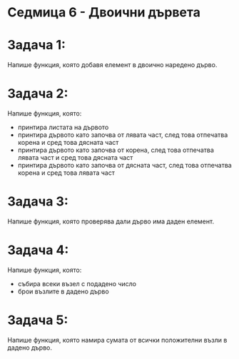 # Седмица 6 - Двоични дървета

Задача 1:
=
Напише функция, която добавя елемент в двоично наредено дърво.

Задача 2:
=
Напише функция, която:
- принтира листата на дървото
- принтира дървото като започва от лявата част, след това отпечатва корена и сред това дясната част
- принтира дървото като започва от корена, след това отпечатва лявата част и сред това дясната част
- принтира дървото като започва от дясната част, след това отпечатва корена и сред това лявата част

Задача 3:
=
Напише функция, която проверява дали дърво има даден елемент.

Задача 4:
=
Напише функция, която:
- събира всеки възел с подадено число
- брои възлите в дадено дърво

Задача 5:
=
Напише функция, която намира сумата от всички положителни възли в дадено дърво.
